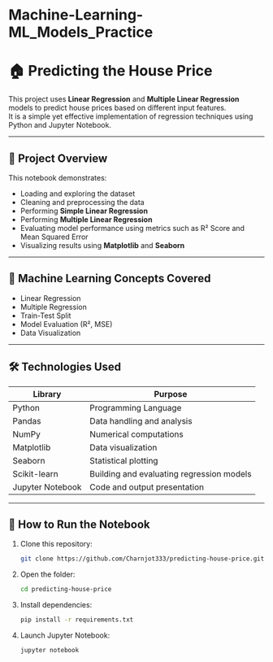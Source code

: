 # Machine-Learning-ML_Models_Practice
# 🏠 Predicting the House Price

This project uses **Linear Regression** and **Multiple Linear Regression** models to predict house prices based on different input features.  
It is a simple yet effective implementation of regression techniques using Python and Jupyter Notebook.

---

## 📂 Project Overview

This notebook demonstrates:
- Loading and exploring the dataset
- Cleaning and preprocessing the data
- Performing **Simple Linear Regression**
- Performing **Multiple Linear Regression**
- Evaluating model performance using metrics such as R² Score and Mean Squared Error
- Visualizing results using **Matplotlib** and **Seaborn**

---

## 🧠 Machine Learning Concepts Covered

- Linear Regression  
- Multiple Regression  
- Train-Test Split  
- Model Evaluation (R², MSE)  
- Data Visualization  

---

## 🛠️ Technologies Used

| Library | Purpose |
|----------|----------|
| Python | Programming Language |
| Pandas | Data handling and analysis |
| NumPy | Numerical computations |
| Matplotlib | Data visualization |
| Seaborn | Statistical plotting |
| Scikit-learn | Building and evaluating regression models |
| Jupyter Notebook | Code and output presentation |

---
## 🚀 How to Run the Notebook

1. Clone this repository:
   ```bash
   git clone https://github.com/Charnjot333/predicting-house-price.git
2. Open the folder:
   ```bash
   cd predicting-house-price
3. Install dependencies:
   ```bash
   pip install -r requirements.txt
4. Launch Jupyter Notebook:
   ```bash
   jupyter notebook


